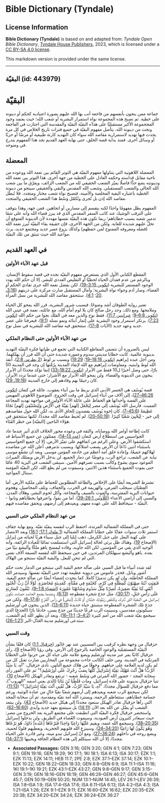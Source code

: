 # Bible Dictionary (Tyndale)

## License Information

**Bible Dictionary (Tyndale)** is based on and adapted from: _Tyndale Open Bible Dictionary_, [Tyndale House Publishers](https://tyndaleopenresources.com/), 2023, which is licensed under a [CC BY-SA 4.0 license](https://creativecommons.org/licenses/by-sa/4.0/legalcode.en).

This markdown version is provided under the same license.



--------------------------------

## البقيّة (id: 443979)

البقيّة
=======

جماعة ممن ينجون بأنفسهم من فاجعة أتب بها الله عليهم بصورة اعتيادية كحكم أو دينونة على خطية. ثم تصبح هذه المجموعة نواة استمرار البشرية أو شعب الله؛ حيث يعتمد وجود المجحموعة الأكبر مستقبليًا على هذ1ه البقيّة النقيّة والمقدسة التي اجتازت في الفاجعة ونجت من دينونة الله. يتأصل مفهوم البقيّة في جميع فترات تاريخ الخلاص في كل مرة يحدث فيها تهديد لاستمرارية مقاصد الله سواء كان التهديد كارثة طبيعية أو مرضًا أو حربًا أو وسائل أخرى. فمنذ بداية قصة الخلق، حتى نهاية العهد القديم نجد هذا المفهوم يتدرج في وضوحه. 

المعضلة
-------

المعضلة اللاهوتية التي يتناولها مفهوم البقيّة هي التوتر القائم بين نعمة الله ووعوده من ناحية مقابل قداسته وحكمه العادل على الخطية من جهة أخرى. هذا التوتر بين نعمة الله ودينونته يضع حدًّا فاصلًا يميّز الشعب الحقيقي لله من الشعب الزائف، ويفرّق ما بين شعب الله الحالي والشعب المستقبلي. وشعب الله المقدس والنقي والحقيقي سينجو من دينونة الخطية باعتباره البقية المخلصة والأمينة، فتصبح نواة شعب مختار ومتجدد. فلا تُبطَل مقاصد الله إذن بل تُجرى وتُكمّل وَسْط هذا الشعب الحقيقي والمتجدد.

المفهوم يظل مفهومًا واحدًا لكنه ينقسم إلى مسارين أو اتجاهين. فمن جهة، وهذا يتوقف على الترقب الوشيك عند كاتب السفر المقدس الذي قد يبرز قضاء الله وأنه على شفَا تدمير شعبه بسبب خطاياهم؛ ربما تكون هذه البقيّة نفسها مهددة لأن الدينونة المتوقع أن تحلّ عليهم شديدة للغاية. ولكن من الجهة الأخرى، فإن حقيقة بقاء البقيّة تُبرز نعمة الله (فضله ومعروفه الممنوح لمن حفظهم) وكذلك بزوغ عصر جديد ومجتمع جديد، يرث مواعيد الله حيث تنبثق من تلك البقيّة.

في العهد القديم
---------------

### قبل عهد الآباء الأولين

المقطع الكتابي الأول الذي يستعرض مفهوم البقيّة نجده في قصة سقوط الإنسان. وبالرغم من عدم فقدان الحياة لحظيًا أو التقليص العددي للبشر، إلا أن حكم الله يهدد الوجود المستمر للبشرية ([تكوين 3:15–19](https://ref.ly/Gen3:15-Gen3:19)). لكن بفضل نعمة الله جرى تفادي الحكم أو القضاء، وصار آدم وحواء نواة البشرية؛ وآمال المستقبل صارت مركزة على ذريتهم ([3:16، 20](https://ref.ly/Gen3:16,Gen3:20)؛ [4:1](https://ref.ly/Gen4:1)). ستتحقق مقاصد الله للبشرية من نسل المرأة.

تعتبر رواية الطوفان أشد وضوحًا. فبسبب شرور البشرية، قرر الله يمحو كل الحياة وملامحها. ومع ذلك، وجد رجل صالح كان بلا لوم أمام الله، مع عائلته، نعمة في عيني الله ([تكوين 6:8–9](https://ref.ly/Gen6:8-Gen6:9)؛ [عبرانيين 11:7](https://ref.ly/Heb11:7)). فقط نوح والذين معه في الفلك نجوا من حكم الله ([تكوين 7:23](https://ref.ly/Gen7:23)). يرتكز استمرار وجود البشرية على إثمار أبنائه ونمو نسله ([9:1](https://ref.ly/Gen9:1))، فيعرفنا على عصر جديد وعهد جديد (الآيات [8–17](https://ref.ly/Gen9:8-Gen9:17)). ستتحقق فيه مقاصد الله للبشرية في نسل نوح.

### من عهد الآباء الأولين حتى النظام الملكي

ليس بالضرورة أن تتضمن المقاطع الكتابية التي تجمع في طياتها فكرة البقيّة التهديد بدينونة عالمية. كانت خطايا مدينتي سدوم وعمورة شديدة حتى أن الله قرر أن يهلكهما. ومن أجل عبده إبراهيم ([تكوين 18:16–19](https://ref.ly/Gen18:16-Gen18:19)؛ [19:29](https://ref.ly/Gen19:29)) وبسبب بر لوط ([2 بطرس 2:8](https://ref.ly/2Pet2:8))، أنقذ الله لوط وابنتيه. ومفاوضات إبراهيم مع الله لإنقاذ المدينة بِرُمَّتها إن وجد في المدينة 50 بارًَا، حتى وصل أخيرًا ل10 فقط من الأبرار ([تكوين 18:22–33](https://ref.ly/Gen18:22-Gen18:33)) إنما تؤكد مجددًا أن الأبرار ينجون من الدينونة والقضاء. ولن يمحو الله الأبرار مع الأشرار؛ حتى عندما تردد الأبرار، كان رحيمًا بهم وقادهم إلى خارج المدينة ([19:16، 29](https://ref.ly/Gen19:16,Gen19:29)).

قصة يُوسُف هي الجسر الأدبي الذي يربط ما بين أبناء يعقوب، عائلة في كنعان ([تكوين 46:26–27](https://ref.ly/Gen46:26-Gen46:27))، إلى آلاف من أبناء إسرائيل في وقت الخروج. الموضوع اللاهوتي المهيمن على القصة وأحداثها هو الحفاظ على عائلة الآباء الأولين في مواجهة تهديد المجاعة المميت. فأرسل الله يُوسُف إلى مصر لِيَجْعَلَ \[لهم] بَقِيَّةً فِي ٱلْأَرْضِ وَلِيَسْتَبْقِيَ \[لهم] نَجَاةً عَظِيمَةً ([45:6–7](https://ref.ly/Gen45:6-Gen45:7)). كان إخوة يُوسُف يقصدون إلحاق الأذى به، لكن الله حول مقاصدهم إلى خير \- لِيُحْيِيَ شَعْبًا كَثِيرًا. ([50:19–20](https://ref.ly/Gen50:19-Gen50:20)). لم تُحبط مقاصد الله مجددًا، لكنها ستتحقق في هؤلاء الناجين \[البقيّة] من خطر الفَنَاء.

كانت إطاعة أوامر الله ووصاياه، والثقة في وعوده محور الخلاف الذي أثير عندما عاد الجواسيس من استطلاع أرض كنعان ([عدد 13–14](https://ref.ly/Num13:1-Num14:45)). ممثلون عن جميع الأسباط قد استكشفوا الأرض. وعلى الرغم من اتفاقهم على تميّز الأرض، إلا أن جميع الجواسيس باستثناء اثنين ذَاعَا أن الأرض يصعب امتلاكها. وبسبب تذمرهم، أعلن الله عن مقاصده لهلاكهم جميعًا، وإعادة خلق أمة أعظم من خادمه المؤمن موسى. وبعد أن تشفّع موسى نيابة عن الشعب، تراجع الرب. وعوضًا عن دمار الجميع، لن يدخل الأرض ويمتلك الميراث الموعود سوى يشوع وكالب بسبب تصرفهم الأمين. سيبقى الشعب في البرية 40 عامًا حتى يموت الجميع باستثناء هذين الاثنين. وسيموت من لم يطع الله، لكن البقيّة المؤمنة ستنال المواعيد.

تشترط الشريعة أيضًا على الإخلاص والطاعَة المطلوبين للحفاظ على ملكية الأرض. أما العِصْيَان سيجلب المرض، والهزيمة في الحرب، والجفاف، وتلف المحاصيل، وهجوم حيوانات البرية المفترسة، والموت بالسيف والمجاعة، وأكل لحوم البشر، وهلاك المدن، والسبي إلى أراضي الأعداء ([اللّاويّين 26:1–39](https://ref.ly/Lev26:1-Lev26:39)). أما من بقوا، واعترفوا بخطاياهم وتابوا \- البقيّة \- سيحافظ الله على عهده معهم، ويعيدهم إلى أرضهم، ويحقق مقاصده فيهم. 

### من عهد النظام الملكي حتى السبي

حتى في المملكة الشمالية المرتدة، احتفظ الرب لنفسه ببقيّة تقيّة. ومع نهاية جفاف استمر ثلاث سنوات عقابًا على خطايا المملكة الشمالية ([1 ملوك 17:1؛](https://ref.ly/1Kgs17:1) [18:1](https://ref.ly/1Kgs18:1)) وبعد الانتصار على كهنة البعل على جبل الكرمل، ذهب إيليا إلى جبل سيناء هربًا لحياته من إيزابل (الإصحاح [19](https://ref.ly/1Kgs19:1-1Kgs19:21)). وهناك ظل يرثي لحالة إسرائيل التي استسلمت تمامًا للعبادة الزائفة، وأنه الوحيد الذي بقي من المؤمنين. لكن الله جاوبه، وقاده ليمسح ياهو ملكًا وأليشع نبيًا من بعده. ياهو وأليشع سيهلكان المرتدين، في حين سيحفظ الله لنفسه السبعة آلاف نفس التي لم تنحنِ للبعل. والبقية التقيّة ستنجو من الهلاك.

لقد شدد أنبياء ما قبل السبي على ضآلة حجم البقية التي ستنجو من الدمار تحت حكم آشور وبابل. فحذر عاموس من دينونة عظيمة تهدد حتى البقيّة نفسها. وسيدمر الله المملكة الخاطئة، وإن لم يكن تدميرًا كاملًا. كما يتحدث إشعياء أيضًا عن ضآلة حجم البقية. فَبَقِيَتِ ٱبْنَةُ صِهْيَوْنَ كَمِظَلَّةٍ فِي كَرْمٍ، كَخَيْمَةٍ فِي مَقْثَأَةٍ، كَمَدِينَةٍ مُحَاصَرَةٍ. لَوْلَا أَنَّ رَبَّ ٱلْجُنُودِ أَبْقَى لَنَا بَقِيَّةً صَغِيرَةً، لَصِرْنَا مِثْلَ سَدُومَ وَشَابَهْنَا عَمُورَةَ ([إشعياء 1:8–9](https://ref.ly/Isa1:8-Isa1:9)). تَبْقُونَ كَسَارِيَةٍ عَلَى رَأْسِ جَبَلٍ، ([30:17](https://ref.ly/Isa30:17))، مثل جذع شجرة مقطوعة ([6:13](https://ref.ly/Isa6:13)). وعندما يجمع الحاصد حصاده، تكون إسرائيل هي البقيّة التي تُترك، وكَنَفْضِ زَيْتُونَةٍ، حَبَّتَانِ أَوْ ثَلَاثٌ \[تبقى] فِي رَأْسِ ٱلْفَرْعِ ([17:4–6](https://ref.ly/Isa17:4-Isa17:6)). ولكن من جذع تلك الشجرة المقطوعة ستنبثق حياة جديدة ([6:11–13](https://ref.ly/Isa6:11-Isa6:13)). الذين ينجون في أورشليم سيكونون مقدسين، وسينبت الرب فرعًا جديدًا من جذع يسى، خادمًا بارًا (الجذع) الذي سيجمع بقيّة شعب الله من أمم كثيرة ([4:2–3؛](https://ref.ly/Isa4:2-Isa4:3) [11:1–16](https://ref.ly/Isa11:1-Isa11:16)). وبعد أن يطهر الله إثم الشعب، ستدعى أورشليم مدينة العَدْل\-البر ([1:21–26](https://ref.ly/Isa1:21-Isa1:26)).

### وقت السبي

 حزقيال من وجهة نظره كرقيب بين المسبيين عند نهر خَابُور ([حزقيال 1:1](https://ref.ly/Ezek1:1)) كان قلقًا بشأن البقيّة المستقبلية والوعود الخاصة بالرجوع إلى الأرض. وفي رؤيا (الأصحاح [9](https://ref.ly/Ezek9:1-Ezek9:11))، رأى حزقيال كاتبًا يمر عبر مدينة أورشليم ويضع علامة على جباه كل من حزنوا على الخطايا المرتكبة في المدينة. ومن خلف الكاتب جاءت مجموعة من المحاربين صارت تقتل كل من لم يكن لديه العلامة على جباههم. وخوفًا من هلاك جميع الناس، نادى حزقيال، "آهِ، يَا سَيِّدُ ٱلرَّبُّ! هَلْ أَنْتَ مُهْلِكٌ بَقِيَّةَ إِسْرَائِيلَ كُلَّهَا بِصَبِّ رِجْزِكَ عَلَى أُورُشَلِيمَ؟" ثم على الفور رأى سحابة المجد \- حضور الله المرئي في وَسْط شعبه \- ترتفع وتغادر الهيكل (الأصحاح [10](https://ref.ly/Ezek10:1-Ezek10:22)). تنبأ حزقيال بدينونة على قادة إسرائيل، ومات فَلَطْيَا بْنَ بَنَايَا (الذي يعني اسمه "الهروب")، مما دفع حزقيال للسؤال مجددًا، "آهِ، يَا سَيِّدُ ٱلرَّبُّ، هَلْ تُفْنِي أَنْتَ بَقِيَّةَ إِسْرَائِيلَ؟" ([11:13](https://ref.ly/Ezek11:13)). لكن سيجمع الرب شعبه ويعيدهم إلى أرضهم شعبًا نقيًا خالٍ من عبادة الوثنية. ورغم جسامة خطاياهم، ستتعاظم الرحمة، ويسترد الله أمة نقيّة ومقدسة. ثم أن سحابة المجد التي رآها حزقيال تغادر الهيكل ستعود مجددًا إلى هيكل جديد (الأصحاح [43](https://ref.ly/Ezek43:1-Ezek43:27)). ولن يبتعد الشعب أو يضّل عن الله بعد الآن ([14:11](https://ref.ly/Ezek14:11)) بل سيتمتع بعهد جديد وأبدي ([16:60–62](https://ref.ly/Ezek16:60-Ezek16:62)). واستحضر حزقيال فكرة البقيّة التي انطبقت على مجتمع البرية بعد الخروج من مصر: حيث سيغادر كثيرون أرض العبودية، وسيموت العُصاة في الطريق، ولن يدخلوا إسرائيل ([20:35–38](https://ref.ly/Ezek20:35-Ezek20:38)). وسيجمع الله غنمه، ويقيم عَلَيْهَا رَاعِيًا وَاحِدًا فَيَرْعَاهَا \[عَبْده] دَاوُدُ، هُوَ يَرْعَاهَا وَهُوَ يَكُونُ لَهَا رَاعِيًا ([34:20–24](https://ref.ly/Ezek34:20-Ezek34:24)). وسينزع الله قلوبهم الحجرية، ويعطيهم قلوبًا لحمية، ويضع روحه في داخلهم ([36:24–27](https://ref.ly/Ezek36:24-Ezek36:27)). ومع أنّ إسرائيل تبدو ميتة، وغير قادرة على الحياة مجددًا، إلا أن الله سيتكلم إلى هذه العظام الجافة ويحييها ([37:1–14](https://ref.ly/Ezek37:1-Ezek37:14)).

* **Associated Passages:** GEN 3:16; GEN 3:20; GEN 4:1; GEN 7:23; GEN 9:1; GEN 19:16; GEN 19:29; 1KI 17:1; 1KI 18:1; ISA 6:13; ISA 30:17; EZK 1:1; EZK 11:13; EZK 14:11; HEB 11:7; 2PE 2:8; EZK 37:1–EZK 37:14; EZK 10:1–EZK 10:22; GEN 18:22–GEN 18:33; GEN 6:8–GEN 6:9; ISA 11:1–ISA 11:16; 1KI 19:1–1KI 19:21; EZK 43:1–EZK 43:27; GEN 9:8–GEN 9:17; GEN 3:15–GEN 3:19; GEN 18:16–GEN 18:19; GEN 46:26–GEN 46:27; GEN 45:6–GEN 45:7; GEN 50:19–GEN 50:20; NUM 13:1–NUM 14:45; LEV 26:1–LEV 26:39; ISA 1:8–ISA 1:9; ISA 17:4–ISA 17:6; ISA 6:11–ISA 6:13; ISA 4:2–ISA 4:3; ISA 1:21–ISA 1:26; EZK 9:1–EZK 9:11; EZK 16:60–EZK 16:62; EZK 20:35–EZK 20:38; EZK 34:20–EZK 34:24; EZK 36:24–EZK 36:27

